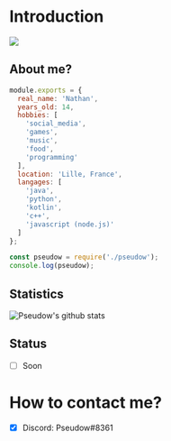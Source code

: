 # Introduction
<img src="https://media.giphy.com/media/9lyuDkgZJ4OBO/giphy.gif" heigth="50px">

## About me?

```js
module.exports = {
  real_name: 'Nathan',
  years_old: 14,
  hobbies: [
    'social_media',
    'games',
    'music',
    'food',
    'programming'
  ],
  location: 'Lille, France',
  langages: [
    'java',
    'python',
    'kotlin',
    'c++',
    'javascript (node.js)'
  ]
};

const pseudow = require('./pseudow');
console.log(pseudow);
```

## Statistics
![Pseudow's github stats](https://github-readme-stats.vercel.app/api?username=Pseudow&show_icons=true&theme=buefy)

## Status
- [ ] Soon

# How to contact me?
- [x] Discord: Pseudow#8361
